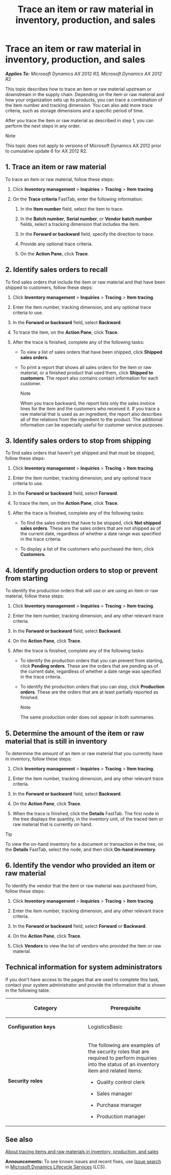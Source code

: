 ﻿---
title: Trace an item or raw material in inventory, production, and sales
TOCTitle: Trace an item or raw material in inventory, production, and sales
ms:assetid: 4b75fcbe-7b63-4c44-b6fd-2ae2a936a962
ms:mtpsurl: https://technet.microsoft.com/en-us/library/Dn313036(v=AX.60)
ms:contentKeyID: 54936280
ms.date: 04/18/2014
mtps_version: v=AX.60
f1_keywords:
- trace
- recall
- tracing
- track
- Forms.InventTrackingDimTracing
- MsDynAx060.Forms.InventTrackingDimTracing
---

# Trace an item or raw material in inventory, production, and sales 


_**Applies To:** Microsoft Dynamics AX 2012 R3, Microsoft Dynamics AX 2012 R2_

This topic describes how to trace an item or raw material upstream or downstream in the supply chain. Depending on the item or raw material and how your organization sets up its products, you can trace a combination of the item number and tracking dimension. You can also add more trace criteria, such as storage dimensions and a specific period of time.

After you trace the item or raw material as described in step 1, you can perform the next steps in any order.


> [!NOTE]
> <P>This topic does not apply to versions of Microsoft Dynamics AX 2012 prior to cumulative update 6 for AX 2012 R2.</P>



## 1\. Trace an item or raw material

To trace an item or raw material, follow these steps:

1.  Click **Inventory management** \> **Inquiries** \> **Tracing** \> **Item tracing**.

2.  On the **Trace criteria** FastTab, enter the following information:
    
    1.  In the **Item number** field, select the item to trace.
    
    2.  In the **Batch number**, **Serial number**, or **Vendor batch number** fields, select a tracking dimension that includes the item.
    
    3.  In the **Forward or backward** field, specify the direction to trace.
    
    4.  Provide any optional trace criteria.
    
    5.  On the **Action Pane**, click **Trace**.

## 2\. Identify sales orders to recall

To find sales orders that include the item or raw material and that have been shipped to customers, follow these steps:

1.  Click **Inventory management** \> **Inquiries** \> **Tracing** \> **Item tracing**.

2.  Enter the item number, tracking dimension, and any optional trace criteria to use.

3.  In the **Forward or backward** field, select **Backward**.

4.  To trace the item, on the **Action Pane**, click **Trace**.

5.  After the trace is finished, complete any of the following tasks:
    
      - To view a list of sales orders that have been shipped, click **Shipped sales orders**.
    
      - To print a report that shows all sales orders for the item or raw material, or a finished product that used them, click **Shipped to customers**. The report also contains contact information for each customer.
        

        > [!NOTE]
        > <P>When you trace backward, the report lists only the sales invoice lines for the item and the customers who received it. If you trace a raw material that is used as an ingredient, the report also describes all of the relations from the ingredient to the product. The additional information can be especially useful for customer service purposes.</P>



## 3\. Identify sales orders to stop from shipping

To find sales orders that haven’t yet shipped and that must be stopped, follow these steps:

1.  Click **Inventory management** \> **Inquiries** \> **Tracing** \> **Item tracing**.

2.  Enter the item number, tracking dimension, and any optional trace criteria to use.

3.  In the **Forward or backward** field, select **Forward**.

4.  To trace the item, on the **Action Pane**, click **Trace**.

5.  After the trace is finished, complete any of the following tasks:
    
      - To find the sales orders that have to be stopped, click **Not shipped sales orders**. These are the sales orders that are not shipped as of the current date, regardless of whether a date range was specified in the trace criteria.
    
      - To display a list of the customers who purchased the item, click **Customers**.

## 4\. Identify production orders to stop or prevent from starting

To identify the production orders that will use or are using an item or raw material, follow these steps:

1.  Click **Inventory management** \> **Inquiries** \> **Tracing** \> **Item tracing**.

2.  Enter the item number, tracking dimension, and any other relevant trace criteria.

3.  In the **Forward or backward** field, select **Backward**.

4.  On the **Action Pane**, click **Trace**.

5.  After the trace is finished, complete any of the following tasks:
    
      - To identify the production orders that you can prevent from starting, click **Pending orders**. These are the orders that are pending as of the current date, regardless of whether a date range was specified in the trace criteria.
    
      - To identify the production orders that you can stop, click **Production orders**. These are the orders that are at least partially reported as finished.
        

        > [!NOTE]
        > <P>The same production order does not appear in both summaries.</P>



## 5\. Determine the amount of the item or raw material that is still in inventory

To determine the amount of an item or raw material that you currently have in inventory, follow these steps:

1.  Click **Inventory management** \> **Inquiries** \> **Tracing** \> **Item tracing**.

2.  Enter the item number, tracking dimension, and any other relevant trace criteria.

3.  In the **Forward or backward** field, select **Backward**.

4.  On the **Action Pane**, click **Trace**.

5.  When the trace is finished, click the **Details** FastTab. The first node in the tree displays the quantity, in the inventory unit, of the traced item or raw material that is currently on hand.


> [!TIP]
> <P>To view the on-hand inventory for a document or transaction in the tree, on the <STRONG>Details</STRONG> FastTab, select the node, and then click <STRONG>On-hand inventory</STRONG>.</P>



## 6\. Identify the vendor who provided an item or raw material

To identify the vendor that the item or raw material was purchased from, follow these steps:

1.  Click **Inventory management** \> **Inquiries** \> **Tracing** \> **Item tracing**.

2.  Enter the item number, tracking dimension, and any other relevant trace criteria.

3.  In the **Forward or backward** field, select **Forward** or **Backward**.

4.  On the **Action Pane**, click **Trace**.

5.  Click **Vendors** to view the list of vendors who provided the item or raw material.

## Technical information for system administrators

If you don't have access to the pages that are used to complete this task, contact your system administrator and provide the information that is shown in the following table.

<table>
<colgroup>
<col style="width: 50%" />
<col style="width: 50%" />
</colgroup>
<thead>
<tr class="header">
<th><p>Category</p></th>
<th><p>Prerequisite</p></th>
</tr>
</thead>
<tbody>
<tr class="odd">
<td><p><strong>Configuration keys</strong></p></td>
<td><p>LogisticsBasic</p></td>
</tr>
<tr class="even">
<td><p><strong>Security roles</strong></p></td>
<td><p>The following are examples of the security roles that are required to perform inquiries into the status of an inventory item and related items:</p>
<ul>
<li><p>Quality control clerk</p></li>
<li><p>Sales manager</p></li>
<li><p>Purchase manager</p></li>
<li><p>Production manager</p></li>
</ul></td>
</tr>
</tbody>
</table>


## See also

[About tracing items and raw materials in inventory, production, and sales](about-tracing-items-and-raw-materials-in-inventory-production-and-sales.md)

  
**Announcements:** To see known issues and recent fixes, use [Issue search](http://go.microsoft.com/fwlink/?linkid=389258) in [Microsoft Dynamics Lifecycle Services](http://go.microsoft.com/fwlink/?linkid=306505) (LCS).

